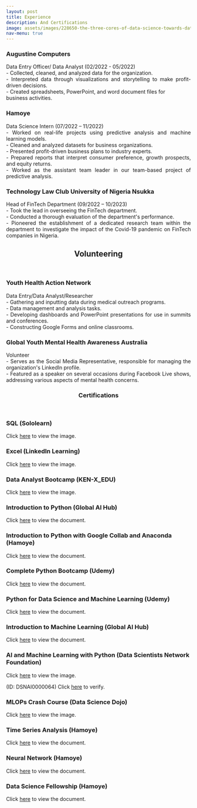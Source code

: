 ```yaml
---
layout: post
title: Experience
description: And Certifications
image: assets/images/228650-the-three-cores-of-data-science-towards-data-sciencecopy.png
nav-menu: true
---
```


<!-- Main -->
<div id="main" class="alt">
<!-- One -->
<section id="one">
    <div class="row">
        <div class="6u 12u$(small)">
            <h3>Augustine Computers</h3>
            <p style="text-align: justify;">
                Data Entry Officer/ Data Analyst (02/2022 - 05/2022)<br>
                - Collected, cleaned, and analyzed data for the organization.<br>
                - Interpreted data through visualizations and storytelling to make profit-driven decisions.<br>
                - Created spreadsheets, PowerPoint, and word document files for<br> business activities.
            </p>
        </div>
        <div class="6u$ 12u$(small)">
            <h3>Hamoye</h3>
            <p style="text-align: justify;">
                Data Science Intern (07/2022 – 11/2022)<br>
                - Worked on real-life projects using predictive analysis and machine learning models.<br>
                - Cleaned and analyzed datasets for business organizations.<br>
                - Presented profit-driven business plans to industry experts.<br>
                - Prepared reports that interpret consumer preference, growth prospects, and equity returns.<br>
                - Worked as the assistant team leader in our team-based project of predictive analysis.
            </p>
        </div>
        <div class="6u$ 12u$(small)">
            <h3>Technology Law Club University of Nigeria Nsukka</h3>
            <p style="text-align: justify;">
                Head of FinTech Department (09/2022 – 10/2023)<br>
                - Took the lead in overseeing the FinTech department.<br>
                - Conducted a thorough evaluation of the department's performance.<br>
                - Pioneered the establishment of a dedicated research team within the department to investigate the impact of the Covid-19 pandemic on FinTech companies in Nigeria.
            </p>
        </div>
    </div>
</section>
<section id="volunteering">
    <header class="major">
        <h1>Volunteering</h1>
    </header>
        <div class="row">
            <div class="6u 12u$(small)">
                <h3>Youth Health Action Network</h3>
                <p style="text-align: justify;">
                    Data Entry/Data Analyst/Researcher<br>
                    - Gathering and inputting data during medical outreach programs.<br>
                    - Data management and analysis tasks.<br>
                    - Developing dashboards and PowerPoint presentations for use in summits and conferences.<br>
                    - Constructing Google Forms and online classrooms.
                </p>
            </div>
            <div class="6u$ 12u$(small)">
                <h3>Global Youth Mental Health Awareness Australia</h3>
                <p style="text-align: justify;">
                    Volunteer<br>
                    - Serves as the Social Media Representative, responsible for managing the organization's LinkedIn profile.<br>
                    - Featured as a speaker on several occasions during Facebook Live shows, addressing various aspects of mental health concerns.
                </p>
            </div>
<!-- Certifications Section -->
<section id="certifications">
    <header class="major">
        <h1>Certifications</h1>
    </header>
    <div class="row">
        <!-- Certification 1 -->
        <div class="6u 12u$(small)">
            <h3>SQL (Sololearn)</h3>
            <p>
                Click <a href="{{ site.baseurl }}Programming/SQL Sololearn.jpg" target="_blank">here</a> to view the image.
            </p>
        </div>
        <!-- Certification 2 -->
        <div class="6u$ 12u$(small)">
            <h3>Excel (LinkedIn Learning)</h3>
            <p>
                Click <a href="{{ site.baseurl }}Programming/Learning Excel.png" target="_blank">here</a> to view the image.
            </p>
        </div>
    </div>
    <div class="row">
        <!-- Certification 3 -->
        <div class="6u 12u$(small)">
            <h3>Data Analyst Bootcamp (KEN-X_EDU)</h3>
            <p>
                Click <a href="{{ site.baseurl }}Programming/KEN-X-EDU.jpg" target="_blank">here</a> to view the image.
            </p>
        </div>
        <!-- Certification 4 -->
        <div class="6u$ 12u$(small)">
            <h3>Introduction to Python (Global AI Hub)</h3>
            <p>
                Click <a href="{{ site.baseurl }}Programming/Introduction to Python-Global AI Hub.pdf" target="_blank">here</a> to view the document.
            </p>
        </div>
    </div>
    <div class="row">
        <!-- Certification 5 -->
        <div class="6u 12u$(small)">
            <h3>Introduction to Python with Google Collab and Anaconda (Hamoye)</h3>
            <p>
                Click <a href="{{ site.baseurl }}Programming/certificate-Fidelis+Ikechukwu+Edeh-Introduction+to+Python+With+Google+Colab+&+Anaconda (1).pdf" target="_blank">here</a> to view the document.
            </p>
        </div>
        <!-- Certification 6 -->
        <div class="6u$ 12u$(small)">
            <h3>Complete Python Bootcamp (Udemy)</h3>
            <p>
                Click <a href="{{ site.baseurl }}Programming/2022 Complete Python_Bootcamp From Zero to Hero in_Python.pdf" target="_blank">here</a> to view the document.
            </p>
        </div>
    </div>
    <div class="row">
        <!-- Certification 7 -->
        <div class="6u 12u$(small)">
            <h3>Python for Data Science and Machine Learning (Udemy)</h3>
            <p>
                Click <a href="{{ site.baseurl }}Programming/Python for Data Science and_Machine Learning Bootcamp.pdf" target="_blank">here</a> to view the document.
            </p>
        </div>
        <!-- Certification 8 -->
        <div class="6u$ 12u$(small)">
            <h3>Introduction to Machine Learning (Global AI Hub)</h3>
            <p>
                Click <a href="{{ site.baseurl }}Programming/Introduction to Machine Learning-Global AI Hub.pdf" target="_blank">here</a> to view the document.
            </p>
        </div>
    </div>
    <div class="row">
        <!-- Certification 9 -->
        <div class="6u 12u$(small)">
            <h3>AI and Machine Learning with Python (Data Scientists Network Foundation)</h3>
            <p>
                Click <a href="{{ site.baseurl }}Programming/DSN AI Everyday.jpg" target="_blank">here</a> to view the image.
            </p>
            <p>
                (ID: DSNAI0000064) Click <a href="{{ site.baseurl }}https://cert.datasciencenigeria.ai/" target="_blank">here</a> to verify.
            </p>
        </div>
        <!-- Certification 10 -->
        <div class="6u$ 12u$(small)">
            <h3>MLOPs Crash Course (Data Science Dojo)</h3>
            <p>
                Click <a href="{{ site.baseurl }}Programming/MLOps Crash Course.png" target="_blank">here</a> to view the image.
            </p>
        </div>
    </div>
    <div class="row">
        <!-- Certification 11 -->
        <div class="6u 12u$(small)">
            <h3>Time Series Analysis (Hamoye)</h3>
            <p>
                Click <a href="{{ site.baseurl }}Programming/certificate-Fidelis+Ikechukwu+Edeh-Practical+Time+Series+Analysis+&+Forecast.pdf" target="_blank">here</a> to view the document.
            </p>
        </div>
        <!-- Certification 12 -->
        <div class="6u$ 12u$(small)">
            <h3>Neural Network (Hamoye)</h3>
            <p>
                Click <a href="{{ site.baseurl }}Programming/Neural+Network,+Image+Recognition+&+Object+Detection.pdf" target="_blank">here</a> to view the document.
            </p>
        </div>
    </div>
    <div class="row">
        <!-- Certification 13 -->
        <div class="6u 12u$(small)">
            <h3>Data Science Fellowship (Hamoye)</h3>
            <p>
                Click <a href="{{ site.baseurl }}Programming/Hamoye Fellowship Fidelis Ikechukwu Edeh.pdf" target="_blank">here</a> to view the document.
            </p>
        </div>
    </div>
</section>
